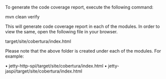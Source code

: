 To generate the code coverage report, execute the following command:

mvn clean verify

This will generate code coverage report in each of the modules. In order to view the same, open the following file in your browser.

target/site/cobertura/index.html

Please note that the above folder is created under each of the modules. For example:

•	jetty-http-spi/target/site/cobertura/index.html
•	jetty-jaspi/target/site/cobertura/index.html
